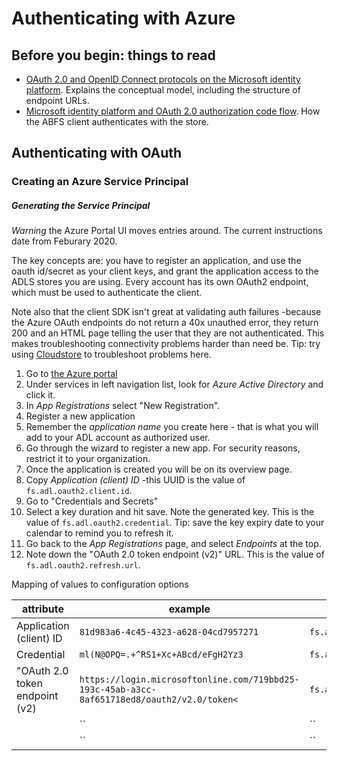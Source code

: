 <!---
  Licensed under the Apache License, Version 2.0 (the "License");
  you may not use this file except in compliance with the License.
  You may obtain a copy of the License at

   http://www.apache.org/licenses/LICENSE-2.0

  Unless required by applicable law or agreed to in writing, software
  distributed under the License is distributed on an "AS IS" BASIS,
  WITHOUT WARRANTIES OR CONDITIONS OF ANY KIND, either express or implied.
  See the License for the specific language governing permissions and
  limitations under the License. See accompanying LICENSE file.
-->


# Authenticating with Azure

## Before you begin: things to read

* [OAuth 2.0 and OpenID Connect protocols on the Microsoft identity platform](https://docs.microsoft.com/en-us/azure/active-directory/develop/active-directory-v2-protocols).
    Explains the conceptual model, including the structure of endpoint URLs.
* [Microsoft identity platform and OAuth 2.0 authorization code flow](https://docs.microsoft.com/en-us/azure/active-directory/develop/v2-oauth2-auth-code-flow).
    How the ABFS client authenticates with the store.


## Authenticating with OAuth


### Creating an Azure Service Principal

##### Generating the Service Principal

*Warning* the Azure Portal UI moves entries around. The current instructions
date from Feburary 2020.

The key concepts are: you have to register an application, and use the oauth
id/secret as your client keys, and grant the application access to the ADLS
stores you are using. Every account has its own OAuth2 endpoint, which must be
used to authenticate the client.

Note also that the client SDK isn't great at validating auth failures -because
the Azure OAuth endpoints do not return a 40x unauthed error, they return 200
and an HTML page telling the user that they are not authenticated. This makes
troubleshooting connectivity problems harder than need be. Tip: try using
[Cloudstore](https://github.com/steveloughran/cloudstore) to troubleshoot
problems here.

1. Go to [the Azure portal](https://portal.azure.com)
1. Under services in left navigation list, look for _Azure Active Directory_ and
   click it.
1. In _App Registrations_ select "New Registration".
1. Register a new application
1. Remember the _application name_ you create here - that is what you will add
   to your ADL account as authorized user.
1. Go through the wizard to register a new app. For security reasons, restrict
   it to your organization.
1. Once the application is created you will be on its overview page.
1. Copy _Application (client) ID_ -this UUID is the value
   of `fs.adl.oauth2.client.id`.
1. Go to "Credentials and Secrets"
1. Select a key duration and hit save. Note the generated key. This is the value
   of `fs.adl.oauth2.credential`. Tip: save the key expiry date to your calendar
   to remind you to refresh it.
1. Go back to the _App Registrations_ page, and select _Endpoints_
   at the top.
1. Note down the "OAuth 2.0 token endpoint (v2)" URL. This is the value
   of `fs.adl.oauth2.refresh.url`.


Mapping of values to configuration options


| attribute | example | `adls://` key | `abfs://` key |
|-----------|---------|---------------|---------------|
| Application (client) ID | `81d983a6-4c45-4323-a628-04cd7957271` | `fs.adl.oauth2.client.id` | `fs.azure.account.oauth2.client.id` |
| Credential | `ml(N@OPQ=.+^RS1+Xc+ABcd/eFgH2Yz3` | `fs.adl.oauth2.credential` | `?` |
| "OAuth 2.0 token endpoint (v2) | `https://login.microsoftonline.com/719bbd25-193c-45ab-a3cc-8af651718ed8/oauth2/v2.0/token<` | `fs.adl.oauth2.refresh.url` | `` |
|  | `` | `` | `` |
|  | `` | `` | `` |


